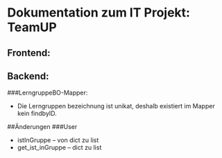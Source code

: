 # Dokumentation zum IT Projekt: TeamUP

## Frontend:

## Backend:
###LerngruppeBO-Mapper:
+ Die Lerngruppen bezeichnung ist unikat, deshalb existiert im Mapper 
kein findbyID.


##Änderungen
###User
+ istInGruppe – von dict zu list
+ get_ist_inGruppe – dict zu list
